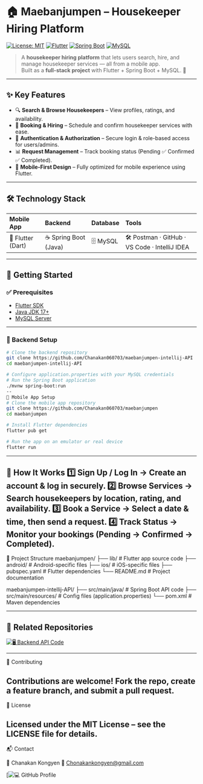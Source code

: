 # 🏠 Maebanjumpen – Housekeeper Hiring Platform  

[![License: MIT](https://img.shields.io/badge/License-MIT-green.svg)](LICENSE)
[![Flutter](https://img.shields.io/badge/Mobile-Flutter-blue?logo=flutter)](https://flutter.dev)
[![Spring Boot](https://img.shields.io/badge/Backend-SpringBoot-darkgreen?logo=springboot)](https://spring.io/projects/spring-boot)
[![MySQL](https://img.shields.io/badge/Database-MySQL-blue?logo=mysql)](https://www.mysql.com/)  

> A **housekeeper hiring platform** that lets users search, hire, and manage housekeeper services — all from a mobile app.  
> Built as a **full-stack project** with Flutter + Spring Boot + MySQL. 🚀  

---

## ✨ Key Features  

- 🔍 **Search & Browse Housekeepers** – View profiles, ratings, and availability.  
- 📝 **Booking & Hiring** – Schedule and confirm housekeeper services with ease.  
- 🔑 **Authentication & Authorization** – Secure login & role-based access for users/admins.  
- 📊 **Request Management** – Track booking status (Pending ✅ Confirmed ✅ Completed).  
- 📱 **Mobile-First Design** – Fully optimized for mobile experience using Flutter.  

---

## 🛠 Technology Stack  

| **Mobile App** | **Backend** | **Database** | **Tools** |
| :------------- | :--------- | :----------- | :------- |
| 🎯 Flutter (Dart) | ☕ Spring Boot (Java) | 🗄 MySQL | 🛠 Postman · GitHub · VS Code · IntelliJ IDEA |

---

## 🚀 Getting Started  

### ✅ Prerequisites  

- [Flutter SDK](https://flutter.dev)  
- [Java JDK 17+](https://www.oracle.com/java/technologies/javase/jdk17-archive-downloads.html)  
- [MySQL Server](https://dev.mysql.com/downloads/)  

---

### 🔧 Backend Setup  

```bash
# Clone the backend repository
git clone https://github.com/Chanakan060703/maebanjumpen-intellij-API
cd maebanjumpen-intellij-API

# Configure application.properties with your MySQL credentials
# Run the Spring Boot application
./mvnw spring-boot:run
--
📱 Mobile App Setup
# Clone the mobile app repository
git clone https://github.com/Chanakan060703/maebanjumpen
cd maebanjumpen

# Install Flutter dependencies
flutter pub get

# Run the app on an emulator or real device
flutter run

```
---
📱 How It Works
1️⃣ Sign Up / Log In → Create an account & log in securely.
2️⃣ Browse Services → Search housekeepers by location, rating, and availability.
3️⃣ Book a Service → Select a date & time, then send a request.
4️⃣ Track Status → Monitor your bookings (Pending → Confirmed → Completed).
---
📂 Project Structure
maebanjumpen/
├── lib/                 # Flutter app source code
├── android/             # Android-specific files
├── ios/                 # iOS-specific files
├── pubspec.yaml         # Flutter dependencies
└── README.md            # Project documentation

maebanjumpen-intellij-API/
├── src/main/java/       # Spring Boot API code
├── src/main/resources/  # Config files (application.properties)
└── pom.xml              # Maven dependencies

---
## 🔗 Related Repositories  

[![🖥 Backend API Code](https://img.shields.io/badge/🖥_Backend_API_Code-4CAF50?style=for-the-badge&logo=github&logoColor=white)](https://github.com/Chanakan060703/maebanjumpen-intellij-API)

---
🤝 Contributing

Contributions are welcome!
Fork the repo, create a feature branch, and submit a pull request.
---
📜 License

Licensed under the MIT License – see the LICENSE
 file for details.
---
📬 Contact

👤 Chanakan Kongyen
📧 Chonakankongyen@gmail.com

[![💻 GitHub Profile](https://github.com/Chanakan060703)
